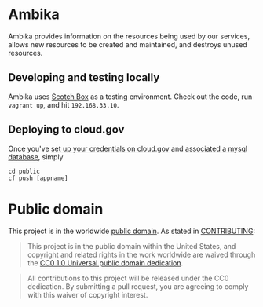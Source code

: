 # Ambika

Ambika provides information on the resources being used by our services, allows new resources to be created and maintained, and destroys unused resources.

## Developing and testing locally

Ambika uses [Scotch Box](https://box.scotch.io/) as a testing environment. Check out the code, run `vagrant up`, and hit `192.168.33.10`.

## Deploying to cloud.gov

Once you've [set up your credentials on cloud.gov](https://docs.cloud.gov/getting-started/setup/) and [associated a mysql database](https://docs.cloud.gov/apps/managed-services/), simply

```
cd public
cf push [appname]
```

# Public domain

This project is in the worldwide [public domain](LICENSE.md). As stated in [CONTRIBUTING](CONTRIBUTING.md):

> This project is in the public domain within the United States, and copyright and related rights in the work worldwide are waived through the [CC0 1.0 Universal public domain dedication](https://creativecommons.org/publicdomain/zero/1.0/).

> All contributions to this project will be released under the CC0 dedication. By submitting a pull request, you are agreeing to comply with this waiver of copyright interest.